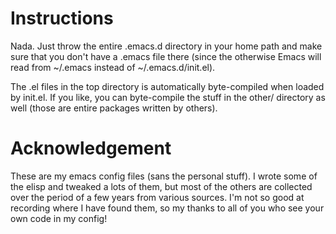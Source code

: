 # Instructions

Nada. Just throw the entire .emacs.d directory in your home path and
make sure that you don't have a .emacs file there (since the otherwise
Emacs will read from ~/.emacs instead of ~/.emacs.d/init.el).

The .el files in the top directory is automatically byte-compiled when
loaded by init.el. If you like, you can byte-compile the stuff in
the other/ directory as well (those are entire packages written by others).

# Acknowledgement

These are my emacs config files (sans the personal stuff). I wrote
some of the elisp and tweaked a lots of them, but most of the others
are collected over the period of a few years from various sources. I'm
not so good at recording where I have found them, so my thanks to all of
you who see your own code in my config!